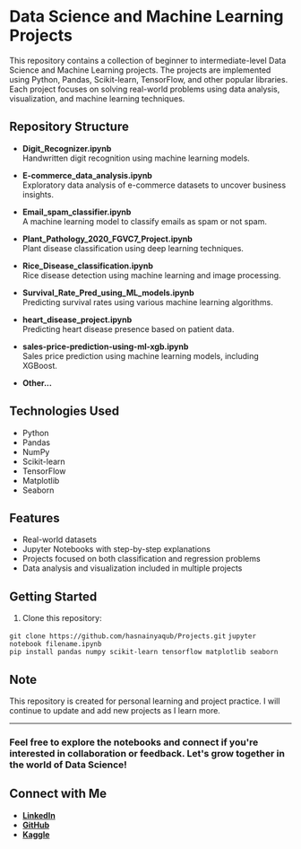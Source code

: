 # Data Science and Machine Learning Projects

This repository contains a collection of beginner to intermediate-level Data Science and Machine Learning projects. The projects are implemented using Python, Pandas, Scikit-learn, TensorFlow, and other popular libraries. Each project focuses on solving real-world problems using data analysis, visualization, and machine learning techniques.

## Repository Structure

- **Digit_Recognizer.ipynb**  
  Handwritten digit recognition using machine learning models.

- **E-commerce_data_analysis.ipynb**  
  Exploratory data analysis of e-commerce datasets to uncover business insights.

- **Email_spam_classifier.ipynb**  
  A machine learning model to classify emails as spam or not spam.

- **Plant_Pathology_2020_FGVC7_Project.ipynb**  
  Plant disease classification using deep learning techniques.

- **Rice_Disease_classification.ipynb**  
  Rice disease detection using machine learning and image processing.

- **Survival_Rate_Pred_using_ML_models.ipynb**  
  Predicting survival rates using various machine learning algorithms.

- **heart_disease_project.ipynb**  
  Predicting heart disease presence based on patient data.

- **sales-price-prediction-using-ml-xgb.ipynb**  
  Sales price prediction using machine learning models, including XGBoost.
  
- **Other...**

## Technologies Used

- Python  
- Pandas  
- NumPy  
- Scikit-learn  
- TensorFlow  
- Matplotlib  
- Seaborn

## Features

- Real-world datasets  
- Jupyter Notebooks with step-by-step explanations  
- Projects focused on both classification and regression problems  
- Data analysis and visualization included in multiple projects

## Getting Started

1. Clone this repository:

`git clone https://github.com/hasnainyaqub/Projects.git`
`jupyter notebook filename.ipynb`  
`pip install pandas numpy scikit-learn tensorflow matplotlib seaborn`  

## Note

This repository is created for personal learning and project practice. I will continue to update and add new projects as I learn more.

---

### Feel free to explore the notebooks and connect if you're interested in collaboration or feedback. Let's grow together in the world of Data Science! 
## Connect with Me

-  [**LinkedIn**](https://www.linkedin.com/in/hasnainyaqoob)
-  [**GitHub**](https://github.com/hasnainyaqub)
- [**Kaggle**](https://www.kaggle.com/hasnainyaqooob)

